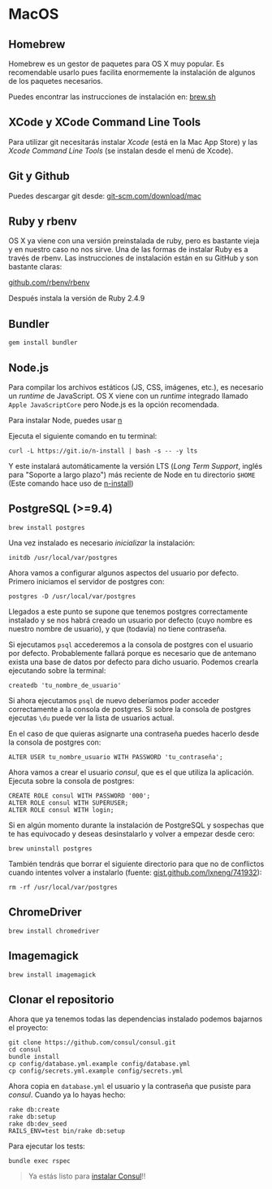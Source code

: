 # MacOS

## Homebrew

Homebrew es un gestor de paquetes para OS X muy popular. Es recomendable usarlo pues facilita enormemente la instalación de algunos de los paquetes necesarios.

Puedes encontrar las instrucciones de instalación en: [brew.sh](http://brew.sh)

## XCode y XCode Command Line Tools

Para utilizar git necesitarás instalar _Xcode_ \(está en la Mac App Store\) y las _Xcode Command Line Tools_ \(se instalan desde el menú de Xcode\).

## Git y Github

Puedes descargar git desde: [git-scm.com/download/mac](https://git-scm.com/download/mac)

## Ruby y rbenv

OS X ya viene con una versión preinstalada de ruby, pero es bastante vieja y en nuestro caso no nos sirve. Una de las formas de instalar Ruby es a través de rbenv. Las instrucciones de instalación están en su GitHub y son bastante claras:

[github.com/rbenv/rbenv](https://github.com/rbenv/rbenv)

Después instala la versión de Ruby 2.4.9

## Bundler

```text
gem install bundler
```

## Node.js

Para compilar los archivos estáticos \(JS, CSS, imágenes, etc.\), es necesario un _runtime_ de JavaScript. OS X viene con un _runtime_ integrado llamado `Apple JavaScriptCore` pero Node.js es la opción recomendada.

Para instalar Node, puedes usar [n](https://github.com/tj/n)

Ejecuta el siguiente comando en tu terminal:

```text
curl -L https://git.io/n-install | bash -s -- -y lts
```

Y este instalará automáticamente la versión LTS \(_Long Term Support_, inglés para "Soporte a largo plazo"\) más reciente de Node en tu directorio `$HOME` \(Este comando hace uso de [n-install](https://github.com/mklement0/n-install)\)

## PostgreSQL \(&gt;=9.4\)

```text
brew install postgres
```

Una vez instalado es necesario _inicializar_ la instalación:

```text
initdb /usr/local/var/postgres
```

Ahora vamos a configurar algunos aspectos del usuario por defecto. Primero iniciamos el servidor de postgres con:

```text
postgres -D /usr/local/var/postgres
```

Llegados a este punto se supone que tenemos postgres correctamente instalado y se nos habrá creado un usuario por defecto \(cuyo nombre es nuestro nombre de usuario\), y que \(todavía\) no tiene contraseña.

Si ejecutamos `psql` accederemos a la consola de postgres con el usuario por defecto. Probablemente fallará porque es necesario que de antemano exista una base de datos por defecto para dicho usuario. Podemos crearla ejecutando sobre la terminal:

```text
createdb 'tu_nombre_de_usuario'
```

Si ahora ejecutamos `psql` de nuevo deberíamos poder acceder correctamente a la consola de postgres. Si sobre la consola de postgres ejecutas `\du` puede ver la lista de usuarios actual.

En el caso de que quieras asignarte una contraseña puedes hacerlo desde la consola de postgres con:

```text
ALTER USER tu_nombre_usuario WITH PASSWORD 'tu_contraseña';
```

Ahora vamos a crear el usuario _consul_, que es el que utiliza la aplicación. Ejecuta sobre la consola de postgres:

```text
CREATE ROLE consul WITH PASSWORD '000';
ALTER ROLE consul WITH SUPERUSER;
ALTER ROLE consul WITH login;
```

Si en algún momento durante la instalación de PostgreSQL y sospechas que te has equivocado y deseas desinstalarlo y volver a empezar desde cero:

```text
brew uninstall postgres
```

También tendrás que borrar el siguiente directorio para que no de conflictos cuando intentes volver a instalarlo \(fuente: [gist.github.com/lxneng/741932](https://gist.github.com/lxneng/741932)\):

```text
rm -rf /usr/local/var/postgres
```

## ChromeDriver

```text
brew install chromedriver
```

## Imagemagick

```text
brew install imagemagick
```

## Clonar el repositorio

Ahora que ya tenemos todas las dependencias instalado podemos bajarnos el proyecto:

```text
git clone https://github.com/consul/consul.git
cd consul
bundle install
cp config/database.yml.example config/database.yml
cp config/secrets.yml.example config/secrets.yml
```

Ahora copia en `database.yml` el usuario y la contraseña que pusiste para _consul_. Cuando ya lo hayas hecho:

```text
rake db:create
rake db:setup
rake db:dev_seed
RAILS_ENV=test bin/rake db:setup
```

Para ejecutar los tests:

```text
bundle exec rspec
```

> Ya estás listo para [instalar Consul](https://github.com/taitus/docs/tree/ae4f905cbe4d87e22bef41f563ffdf81aa3cfb3b/es/local_installation.html)!!

